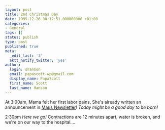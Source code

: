 ```yaml
---
layout: post
title: 2nd Christmas Day
date: 1999-12-26 00:12:51.000000000 +01:00
categories:
- General
tags: []
status: publish
type: post
published: true
meta:
  _edit_last: '3'
  aktt_notify_twitter: 'yes'
author:
  login: shanson
  email: papascott-wp@gmail.com
  display_name: PapaScott
  first_name: Scott
  last_name: Hanson
---
```

<p>At 3:00am, Mama felt her first labor pains. She's already written an announcement in <a href="#">Maus Newsletter</a>! <i>Today might be a good day to be born!</i></p>
<p>2:30pm <i>Here we go!</i> Contractions are 12 minutes apart, water is broken, and we're on our way to the hospital....</p>
